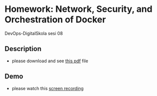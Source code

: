 # Homework: Network, Security, and Orchestration of Docker

DevOps-DigitalSkola sesi 08

## Description
- please download and see [this pdf](https://github.com/galihi5/devops-digitalskola-greeting/blob/master/Homework_Network_Security_and_Orchestration_of_Docker.pdf) file

## Demo
- please watch this [screen recording](https://youtu.be/IlqZYiP6j38)
